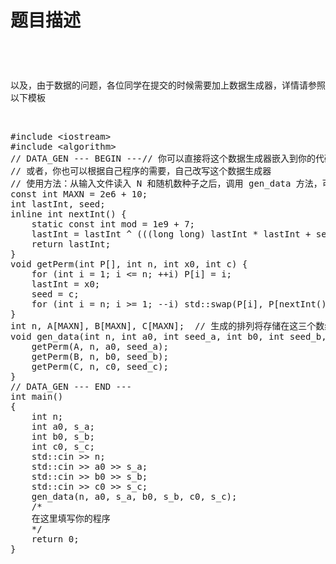 # 题目描述


<p>
<img alt="" src="/upload/image/20170711/20170711213632_31593.png"/> 
</p>
<p>
<img alt="" src="/upload/image/20170711/20170711213717_70151.png"/> 
</p>
<p>
<img alt="" src="/upload/image/20170711/20170711213802_79179.png"/> 
</p>
<p>
<img alt="" src="/upload/image/20170711/20170711213843_54573.png"/> 
</p>
<p>
以及，由于数据的问题，各位同学在提交的时候需要加上数据生成器，详情请参照以下模板
</p>
<p>
<br/>
</p>
<pre class="prettyprint lang-cpp">#include &lt;iostream&gt;
#include &lt;algorithm&gt;
// DATA_GEN --- BEGIN ---// 你可以直接将这个数据生成器嵌入到你的代码中
// 或者，你也可以根据自己程序的需要，自己改写这个数据生成器
// 使用方法：从输入文件读入 N 和随机数种子之后，调用 gen_data 方法，可以将获得的排列 {A}, {B}, {C} 分别存放在对应 3 个数组中
const int MAXN = 2e6 + 10;
int lastInt, seed;
inline int nextInt() {
	static const int mod = 1e9 + 7;
	lastInt = lastInt ^ (((long long) lastInt * lastInt + seed) % mod);
	return lastInt;
}
void getPerm(int P[], int n, int x0, int c) {
	for (int i = 1; i &lt;= n; ++i) P[i] = i;
	lastInt = x0;
	seed = c;
	for (int i = n; i &gt;= 1; --i) std::swap(P[i], P[nextInt() % i + 1]);
}
int n, A[MAXN], B[MAXN], C[MAXN];  // 生成的排列将存储在这三个数组中
void gen_data(int n, int a0, int seed_a, int b0, int seed_b, int c0, int seed_c) {
	getPerm(A, n, a0, seed_a);
	getPerm(B, n, b0, seed_b);
	getPerm(C, n, c0, seed_c);
}
// DATA_GEN --- END ---
int main()
{
	int n;
	int a0, s_a;
	int b0, s_b;
	int c0, s_c;
	std::cin &gt;&gt; n;
	std::cin &gt;&gt; a0 &gt;&gt; s_a;
	std::cin &gt;&gt; b0 &gt;&gt; s_b;
	std::cin &gt;&gt; c0 &gt;&gt; s_c;
	gen_data(n, a0, s_a, b0, s_b, c0, s_c);
	/*
	在这里填写你的程序
	*/
	return 0;
}</pre>
<p>
<br/>
</p>
<p>
<br/>
</p>
